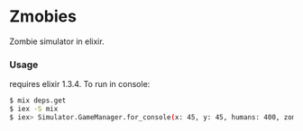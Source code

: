 # Zmobies

Zombie simulator in elixir.

### Usage

requires elixir 1.3.4. To run in console:

```sh
$ mix deps.get
$ iex -S mix
$ iex> Simulator.GameManager.for_console(x: 45, y: 45, humans: 400, zombies: 10)

```


